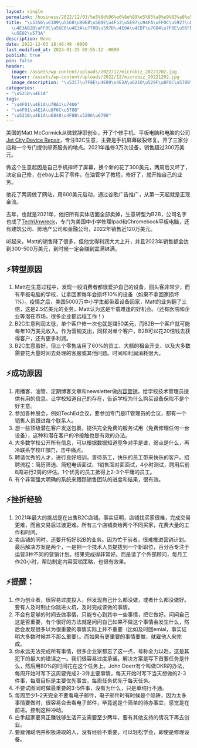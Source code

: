```yaml
---
layout: single
permalink: /business/2022/12/03/%e5%8d%96%e6%8e%89%e5%85%a8%e9%83%a8%e5%ae%9e%e4%bd%93%e5%ba%97%e9%93%ba%ef%bc%8c%e5%a4%a7%e8%83%86%e8%bd%ac%e5%9e%8b%e4%b8%bab2b%ef%bc%8c%e5%9b%a0%e4%b8%ba%e7%9c%8b%e5%a5%bd%e4%b8%8a%e4%ba%bf/
title: "\u5356\u6389\u5168\u90E8\u5B9E\u4F53\u5E97\u94FA\uFF0C\u5927\u80C6\u8F6C\u578B\
  \u4E3AB2B\uFF0C\u56E0\u4E3A\u770B\u597D\u4E0A\u4EBF\u7684\u7F8E\u56FD\u5B66\u6821\
  \u5E02\u573A"
description: None
date: 2022-12-03 18:46:49 -0000
last_modified_at: 2023-01-25 00:55:12 -0000
publish: true
pin: false
header:
  image: /assets/wp-content/uploads/2022/12/microbiz_20221202.jpg
  teaser: /assets/wp-content/uploads/2022/12/microbiz_20221202.jpg
  image_description: "\u5317\u7F8E\u4E00\u4E2A\u6210\u529F\u8F6C\u578B\u7684\u4F01\u4E1A\u6848\u4F8B"
categories:
- "\u521B\u4E1A"
tags:
- "\u4F01\u4E1A\u7BA1\u7406"
- "\u4F01\u4E1A\u8F6C\u578B"
- "\u521B\u4E1A\u6848\u4F8B\u5206\u6790"
---
```

美国的Matt McCormick从微软辞职创业，开了个修手机、平板电脑和电脑的公司 [Jet City Device Repair](https://www.jcdrepair.com)，专注B2C生意，主要是手机屏幕破裂修复。开了三家分店和一个专门提供邮寄服务的地点。2021年维修3万次设备，销售超过300万美元。

做这个生意起因是自己手机摔坏了屏幕，换个新的花了300美元，两周后又坏了，决定自己修，在ebay上买了零件，在油管学了教程，修好了，就开始自己的业务。

他花了两周做了网站，用600美元启动，通过谷歌广告推广，从第一天起就是正现金流。

去年，也就是2021年，他把所有实体店面全部卖掉，生意转型为B2B，公司名字也成了[TechUnwreck](https://techunwreck.com/)，专门为美国中小学修理Ipad和Chromebook平板电脑，还有建筑公司、房地产公司和金融公司，2022年销售近120万美元。

听起来，Matt的销售降了很多，但他觉得利润大大上升，并且2023年销售额会达到300-500万美元，到时候一定会赚到盆满钵满。

## ⚡转型**原因**

  1. Matt在生意过程中，发现一般消费者都很爱护自己的设备，回头客非常少，而有平板电脑的学校，让拿回家每年会损坏10%的设备（如果不拿回家损坏1%）。疫情之后，美国5000万中小学生都带着设备回家，Matt的业务翻了三倍，这是2.5亿美元的业务，Matt认为这是千载难逢的好机会。（还有医院和企业等潜在市场。很多企业都远程工作！）
  2. B2C生意利润太低，单个客户修一次也就是赚50美元，而B2B一个客户就可能每年10万美元收入。作为营销支出，同样对单个客户，B2B可以花20倍钱去获得客户，还有更多利润。
  3. B2C生意虽好，但三个零售店用了60%的员工、大额的租金开支、以及大多数需要花大量时间去处理的客服或其他问题。时间和利润消耗很大。

## ⚡**成功原因**

  1. 用播客、油管、定期博客文章和newsletter做[内容营销](https://aswebuild.com/tag/%e5%86%85%e5%ae%b9%e8%90%a5%e9%94%80/)，给学校技术管理员提供有用的信息。让学校知道自己的存在，告诉学校为什么购买设备保险不是个好主意。
  2. 参加各种展会，例如TechEd会议，要参加专门是IT管理员的会议，都有一个销售人员跟进每个联系人。
  3. 想一些顶级潜在客户发送包裹，提供完全免费的服务试用（免费修理任何一台设备），这种和潜在客户的冷接触也是有效的办法。
  4. 大多数学校公开所有信息，可以根据数据知道竞争对手是谁，弱点是什么，再冷联系学校IT部门，击中痛点。
  5. 聘请优秀的人才，进行良好培训，善待员工，快乐的员工带来快乐的客户。招聘流程：简历筛选、简短电话面试、1销售面对面面试，4小时测试，聘用后前8周进行2周的评估。1个优秀的员工抵得上2-3个平庸的员工。
  6. 有个非常强大明确的系统来跟踪销售团队的进度和结果，很有效。

## ⚡挫折经验

  1. 2021年最大的挑战是在出售B2C店铺。事实证明，店铺找买家很难，完成交易更难，而且交易后过渡更难。所有三个店铺卖给两个不同买家，花费大量的工作和时间。
  2. 卖店铺的同时，还要开拓好B2B的业务。因为忙于前者，很难推进营销计划。最后解决方案是两个，一是把一个技术人员提拔到一个新职位，百分百专注于运营3种不同的营销计划。结果完成得非常好。而是请了个外部顾问，每月工作20小时，帮助制定内容营销策略，也很有效果。

## ⚡提醒：

  1. 作为创业者，很容易过度投入，但发现自己什么都没做，或者什么都没做好。要有人及时制止你跳进火坑，及时完成该做的事情。
  2. 不会有足够的时间去做事情，只能专心到其中一些事情，把它做好。问问自己这是否重要，有个很好的方法就是问问自己如果不做这个事情会发生什么，然后会发现很多以为很重要的事情实际上并不重要（比如及时回emial，事实证明大多数时候并不那么重要）。而如果有更重要的事情要做，就雇他人来完成。
  3. 你永远无法完成所有事情，很多企业家都忘了这一点，号称全力以赴，这是其犯下的最大的错误之一。我们很容易过度承诺。解决方案是写下首要任务是什么，然后用80%的时间花在这个任务上。John Doerr有个叫做OKR的办法，每周开始时写下这周要完成2-3件主要事情，每天开始时写下当天想做的2-3件事，每周目标是主要优先事宜，每周任务优先于每天任务。
  4. 不要试图同时做最重要的3-5件事，没有为什么，只是单纯行不通。
  5. 每周至少1-2天完全不要看电子邮件，电子邮件时有时候是个陷阱，因为太多事情要做时，很容易会去看电子邮件，毕竟这是个简单的待办事宜，感觉是在前进。控制这种冲动。
  6. 白手起家要真正赚钱够生活开支需要至少两年，要有其他支持的情况下再去创业。
  7. 要雇佣聪明并积极进取的人，没有经验不重要，可以轻松学会，即使是修理设备。
